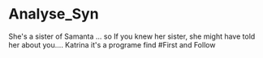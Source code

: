 # Analyse_Syn
She's a sister of Samanta ... so If you knew her sister, she might have told her about you....
Katrina it's a programe find #First and Follow
